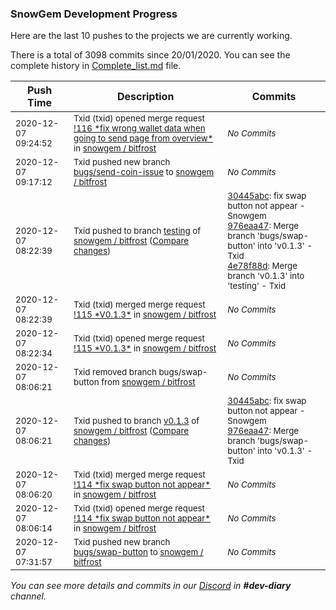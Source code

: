 
### SnowGem Development Progress

Here are the last 10 pushes to the projects we are currently working.

There is a total of 3098 commits since 20/01/2020. You can see the complete history in
 [Complete_list.md](Complete_list.md) file.

| Push Time | Description | Commits |
| --- | --- | --- |
| <sub>2020-12-07 09:24:52</sub> | <sub>Txid (txid) opened merge request [\!116 \*fix wrong wallet data when going to send page from overview\*](https://gitlab.com/snowgem/bitfrost/-/merge_requests/116) in [snowgem / bitfrost](https://gitlab.com/snowgem/bitfrost)</sub> | <sub>_No Commits_</sub> |
| <sub>2020-12-07 09:17:12</sub> | <sub>Txid pushed new branch [bugs/send\-coin\-issue](https://gitlab.com/snowgem/bitfrost/commits/bugs/send-coin-issue) to [snowgem / bitfrost](https://gitlab.com/snowgem/bitfrost)</sub> | <sub>_No Commits_</sub> |
| <sub>2020-12-07 08:22:39</sub> | <sub>Txid pushed to branch [testing](https://gitlab.com/snowgem/bitfrost/commits/testing) of [snowgem / bitfrost](https://gitlab.com/snowgem/bitfrost) ([Compare changes](https://gitlab.com/snowgem/bitfrost/compare/f670aa5eb361245beba494015ebb573f31cca598...4e78f88d9e5cb6d2cdb4671c445eed76bd06dc2e))</sub> | <sub>[30445abc](https://gitlab.com/snowgem/bitfrost/-/commit/30445abc90ce779c5902db936e57bb984a801600): fix swap button not appear - Snowgem<br>[976eaa47](https://gitlab.com/snowgem/bitfrost/-/commit/976eaa47b4ab7e56471ec5194541924873e58153): Merge branch 'bugs/swap-button' into 'v0.1.3' - Txid<br>[4e78f88d](https://gitlab.com/snowgem/bitfrost/-/commit/4e78f88d9e5cb6d2cdb4671c445eed76bd06dc2e): Merge branch 'v0.1.3' into 'testing' - Txid</sub> |
| <sub>2020-12-07 08:22:39</sub> | <sub>Txid (txid) merged merge request [\!115 \*V0\.1\.3\*](https://gitlab.com/snowgem/bitfrost/-/merge_requests/115) in [snowgem / bitfrost](https://gitlab.com/snowgem/bitfrost)</sub> | <sub>_No Commits_</sub> |
| <sub>2020-12-07 08:22:34</sub> | <sub>Txid (txid) opened merge request [\!115 \*V0\.1\.3\*](https://gitlab.com/snowgem/bitfrost/-/merge_requests/115) in [snowgem / bitfrost](https://gitlab.com/snowgem/bitfrost)</sub> | <sub>_No Commits_</sub> |
| <sub>2020-12-07 08:06:21</sub> | <sub>Txid removed branch bugs/swap-button from [snowgem / bitfrost](https://gitlab.com/snowgem/bitfrost)</sub> | <sub>_No Commits_</sub> |
| <sub>2020-12-07 08:06:21</sub> | <sub>Txid pushed to branch [v0\.1\.3](https://gitlab.com/snowgem/bitfrost/commits/v0.1.3) of [snowgem / bitfrost](https://gitlab.com/snowgem/bitfrost) ([Compare changes](https://gitlab.com/snowgem/bitfrost/compare/e099a7ef4fac4ed76164829ab4d23251d17cf468...976eaa47b4ab7e56471ec5194541924873e58153))</sub> | <sub>[30445abc](https://gitlab.com/snowgem/bitfrost/-/commit/30445abc90ce779c5902db936e57bb984a801600): fix swap button not appear - Snowgem<br>[976eaa47](https://gitlab.com/snowgem/bitfrost/-/commit/976eaa47b4ab7e56471ec5194541924873e58153): Merge branch 'bugs/swap-button' into 'v0.1.3' - Txid</sub> |
| <sub>2020-12-07 08:06:20</sub> | <sub>Txid (txid) merged merge request [\!114 \*fix swap button not appear\*](https://gitlab.com/snowgem/bitfrost/-/merge_requests/114) in [snowgem / bitfrost](https://gitlab.com/snowgem/bitfrost)</sub> | <sub>_No Commits_</sub> |
| <sub>2020-12-07 08:06:14</sub> | <sub>Txid (txid) opened merge request [\!114 \*fix swap button not appear\*](https://gitlab.com/snowgem/bitfrost/-/merge_requests/114) in [snowgem / bitfrost](https://gitlab.com/snowgem/bitfrost)</sub> | <sub>_No Commits_</sub> |
| <sub>2020-12-07 07:31:57</sub> | <sub>Txid pushed new branch [bugs/swap\-button](https://gitlab.com/snowgem/bitfrost/commits/bugs/swap-button) to [snowgem / bitfrost](https://gitlab.com/snowgem/bitfrost)</sub> | <sub>_No Commits_</sub> |

_You can see more details and commits in our [Discord](https://discord.gg/zumGnbg) in **#dev-diary** channel._

